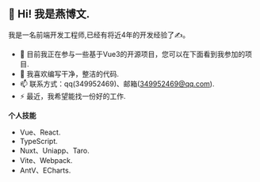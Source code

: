 <h2 >👋 Hi! 我是燕博文.</h2>


我是一名前端开发工程师,已经有将近4年的开发经验了✍️。

- 🚧 目前我正在参与一些基于Vue3的开源项目，您可以在下面看到我参加的项目.
- 🌱 我喜欢编写干净，整洁的代码.
- 📫 联系方式：qq(349952469)、邮箱(349952469@qq.com).
- ⚡ 最近，我希望能找一份好的工作.

**个人技能**  

- Vue、React.
- TypeScript.
- Nuxt、Uniapp、Taro.
- Vite、Webpack.
- AntV、ECharts.
